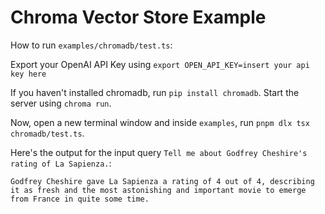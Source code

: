 # Chroma Vector Store Example

How to run `examples/chromadb/test.ts`:

Export your OpenAI API Key using `export OPEN_API_KEY=insert your api key here`

If you haven't installed chromadb, run `pip install chromadb`. Start the server using `chroma run`.

Now, open a new terminal window and inside `examples`, run `pnpm dlx tsx chromadb/test.ts`.

Here's the output for the input query `Tell me about Godfrey Cheshire's rating of La Sapienza.`:

`Godfrey Cheshire gave La Sapienza a rating of 4 out of 4, describing it as fresh and the most astonishing and important movie to emerge from France in quite some time.`
